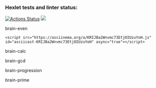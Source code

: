 ### Hexlet tests and linter status:
[![Actions Status](https://github.com/Olga877/python-project-49/actions/workflows/hexlet-check.yml/badge.svg)](https://github.com/Olga877/python-project-49/actions)
<a href="https://codeclimate.com/github/Olga877/python-project-49/maintainability"><img src="https://api.codeclimate.com/v1/badges/f8c8157f64e92242049e/maintainability" /></a>



brain-even
```
<script src="https://asciinema.org/a/KRIJBa2Wnvmc73EtjOIUzuYoH.js" id="asciicast-KRIJBa2Wnvmc73EtjOIUzuYoH" async="true"></script>
```

brain-calc
<script src="https://asciinema.org/a/cMNF7SIZeVdvav4NuBuveGjfV.js" id="asciicast-cMNF7SIZeVdvav4NuBuveGjfV" async="true"></script>

brain-gcd
<script src="https://asciinema.org/a/mB9jeEsPm87nIHNEn2rBlayTj.js" id="asciicast-mB9jeEsPm87nIHNEn2rBlayTj" async="true"></script>

brain-progression
<script src="https://asciinema.org/a/WE8WstMGKBXeQ5NMcOTzR3UM4.js" id="asciicast-WE8WstMGKBXeQ5NMcOTzR3UM4" async="true"></script>

brain-prime
<script src="https://asciinema.org/a/IhUlt7kENvRbOE6DCgaM9Piy8.js" id="asciicast-IhUlt7kENvRbOE6DCgaM9Piy8" async="true"></script>
